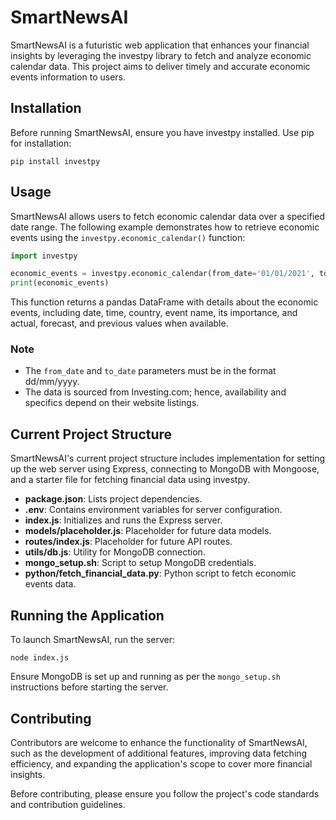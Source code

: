 # SmartNewsAI

SmartNewsAI is a futuristic web application that enhances your financial insights by leveraging the investpy library to fetch and analyze economic calendar data. This project aims to deliver timely and accurate economic events information to users.

## Installation

Before running SmartNewsAI, ensure you have investpy installed. Use pip for installation:

```
pip install investpy
```

## Usage

SmartNewsAI allows users to fetch economic calendar data over a specified date range. The following example demonstrates how to retrieve economic events using the `investpy.economic_calendar()` function:

```python
import investpy

economic_events = investpy.economic_calendar(from_date='01/01/2021', to_date='31/01/2021')
print(economic_events)
```

This function returns a pandas DataFrame with details about the economic events, including date, time, country, event name, its importance, and actual, forecast, and previous values when available.

### Note
- The `from_date` and `to_date` parameters must be in the format dd/mm/yyyy.
- The data is sourced from Investing.com; hence, availability and specifics depend on their website listings.

## Current Project Structure

SmartNewsAI's current project structure includes implementation for setting up the web server using Express, connecting to MongoDB with Mongoose, and a starter file for fetching financial data using investpy.

- **package.json**: Lists project dependencies.
- **.env**: Contains environment variables for server configuration.
- **index.js**: Initializes and runs the Express server.
- **models/placeholder.js**: Placeholder for future data models.
- **routes/index.js**: Placeholder for future API routes.
- **utils/db.js**: Utility for MongoDB connection.
- **mongo_setup.sh**: Script to setup MongoDB credentials.
- **python/fetch_financial_data.py**: Python script to fetch economic events data.

## Running the Application

To launch SmartNewsAI, run the server:

```
node index.js
```

Ensure MongoDB is set up and running as per the `mongo_setup.sh` instructions before starting the server.

## Contributing

Contributors are welcome to enhance the functionality of SmartNewsAI, such as the development of additional features, improving data fetching efficiency, and expanding the application's scope to cover more financial insights.

Before contributing, please ensure you follow the project's code standards and contribution guidelines.